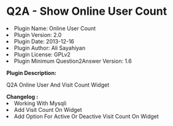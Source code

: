 # Q2A - Show Online User Count

<li>Plugin Name: Online User Count</li>
<li>Plugin Version: 2.0</li>
<li>Plugin Date: 2013-12-16</li>
<li>Plugin Author: Ali Sayahiyan </li>
<li>Plugin License: GPLv2</li>
<li>Plugin Minimum Question2Answer Version: 1.6</li>
</p>
<b>Plugin Description:</b>
</p>
Q2A Online User And Visit Count Widget
</p> 
<b>Changelog : </b> 
<li>Working With Mysqli</li>
<li>Add Visit Count On Widget</li>
<li> Add Option For Active Or Deactive Visit Count On Widget</li>
